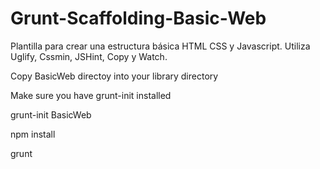 # Grunt-Scaffolding-Basic-Web
Plantilla para crear una estructura básica HTML CSS y Javascript. Utiliza Uglify, Cssmin, JSHint, Copy y Watch.


Copy BasicWeb directoy into your library directory

Make sure you have grunt-init installed

grunt-init BasicWeb

npm install

grunt